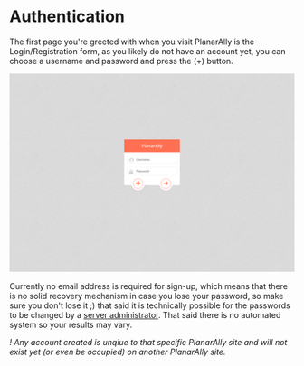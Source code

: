 # Authentication

The first page you're greeted with when you visit PlanarAlly is the Login/Registration form, as you likely do not have an account yet, you can choose a username and password and press the (+) button.

![](./login.png)

Currently no email address is required for sign-up, which means that there is no solid recovery mechanism in case you lose your password, so make sure you don't lose it ;) that said it is technically possible for the passwords to be changed by a [server administrator](/docs/server/management.md). That said there is no automated system so your results may vary.

_! Any account created is unqiue to that specific PlanarAlly site and will not exist yet (or even be occupied) on another PlanarAlly site._
